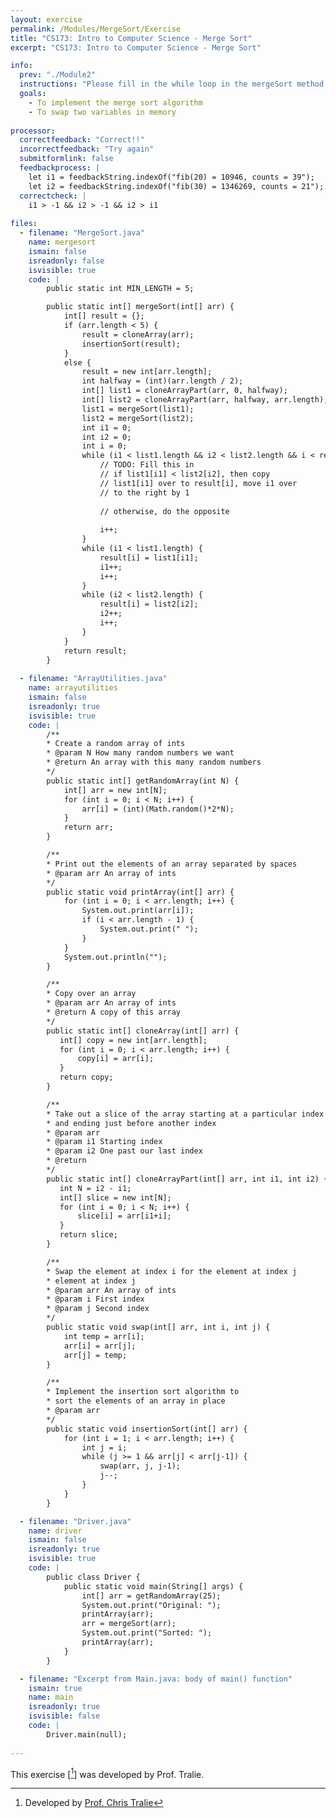 ```yaml
---
layout: exercise
permalink: /Modules/MergeSort/Exercise
title: "CS173: Intro to Computer Science - Merge Sort"
excerpt: "CS173: Intro to Computer Science - Merge Sort"

info:
  prev: "./Module2"
  instructions: "Please fill in the while loop in the mergeSort method that performs the merging step.  Below is the majority of the code for merge sort, as well as some array utilities we wrote last lab. The main method fills in a random array, prints that array, calls the mergeSort method, and then prints the result. If you've done this properly, the resulting array will come back in sorted order. At this point, a survey will pop up. Please input your name, and also copy in the code that you wrote in the while loop."
  goals:
    - To implement the merge sort algorithm
    - To swap two variables in memory
    
processor:  
  correctfeedback: "Correct!!" 
  incorrectfeedback: "Try again"
  submitformlink: false
  feedbackprocess: | 
    let i1 = feedbackString.indexOf("fib(20) = 10946, counts = 39");
    let i2 = feedbackString.indexOf("fib(30) = 1346269, counts = 21"); 
  correctcheck: |
    i1 > -1 && i2 > -1 && i2 > i1
 
files:
  - filename: "MergeSort.java"
    name: mergesort
    ismain: false
    isreadonly: false
    isvisible: true
    code: |
        public static int MIN_LENGTH = 5;

        public static int[] mergeSort(int[] arr) {
            int[] result = {};
            if (arr.length < 5) {
                result = cloneArray(arr);
                insertionSort(result);
            }
            else {
                result = new int[arr.length];
                int halfway = (int)(arr.length / 2);
                int[] list1 = cloneArrayPart(arr, 0, halfway);
                int[] list2 = cloneArrayPart(arr, halfway, arr.length);
                list1 = mergeSort(list1);
                list2 = mergeSort(list2);
                int i1 = 0;
                int i2 = 0;
                int i = 0;
                while (i1 < list1.length && i2 < list2.length && i < result.length) {
                    // TODO: Fill this in
                    // if list1[i1] < list2[i2], then copy 
                    // list1[i1] over to result[i], move i1 over
                    // to the right by 1
                    
                    // otherwise, do the opposite
                    
                    i++;
                }
                while (i1 < list1.length) {
                    result[i] = list1[i1];
                    i1++;
                    i++;
                }
                while (i2 < list2.length) {
                    result[i] = list2[i2];
                    i2++;
                    i++;
                }
            }
            return result;
        }    
    
  - filename: "ArrayUtilities.java"
    name: arrayutilities
    ismain: false
    isreadonly: true
    isvisible: true
    code: |
        /**
        * Create a random array of ints
        * @param N How many random numbers we want
        * @return An array with this many random numbers
        */
        public static int[] getRandomArray(int N) {
            int[] arr = new int[N];
            for (int i = 0; i < N; i++) {
                arr[i] = (int)(Math.random()*2*N);
            }
            return arr;
        }

        /**
        * Print out the elements of an array separated by spaces
        * @param arr An array of ints
        */
        public static void printArray(int[] arr) {
            for (int i = 0; i < arr.length; i++) {
                System.out.print(arr[i]);
                if (i < arr.length - 1) {
                    System.out.print(" ");
                }
            }
            System.out.println("");
        }

        /**
        * Copy over an array
        * @param arr An array of ints
        * @return A copy of this array
        */
        public static int[] cloneArray(int[] arr) {
           int[] copy = new int[arr.length];
           for (int i = 0; i < arr.length; i++) {
               copy[i] = arr[i];
           }
           return copy;
        }

        /**
        * Take out a slice of the array starting at a particular index
        * and ending just before another index
        * @param arr
        * @param i1 Starting index
        * @param i2 One past our last index
        * @return 
        */
        public static int[] cloneArrayPart(int[] arr, int i1, int i2) {
           int N = i2 - i1;
           int[] slice = new int[N];
           for (int i = 0; i < N; i++) {
               slice[i] = arr[i1+i];
           }
           return slice;
        }

        /**
        * Swap the element at index i for the element at index j
        * element at index j
        * @param arr An array of ints
        * @param i First index
        * @param j Second index
        */
        public static void swap(int[] arr, int i, int j) {
            int temp = arr[i];
            arr[i] = arr[j];
            arr[j] = temp;
        }

        /**
        * Implement the insertion sort algorithm to
        * sort the elements of an array in place
        * @param arr 
        */
        public static void insertionSort(int[] arr) {
            for (int i = 1; i < arr.length; i++) {
                int j = i;
                while (j >= 1 && arr[j] < arr[j-1]) {
                    swap(arr, j, j-1);
                    j--;
                }
            }
        }

  - filename: "Driver.java"
    name: driver
    ismain: false
    isreadonly: true
    isvisible: true
    code: | 
        public class Driver {
            public static void main(String[] args) {
                int[] arr = getRandomArray(25);
                System.out.print("Original: ");
                printArray(arr);
                arr = mergeSort(arr);
                System.out.print("Sorted: ");
                printArray(arr);
            }
        }    

  - filename: "Excerpt from Main.java: body of main() function"
    ismain: true
    name: main
    isreadonly: true
    isvisible: false
    code: |
        Driver.main(null);
        
---
```


This exercise \[[^1]\] was developed by Prof. Tralie.

[^1]: Developed by [Prof. Chris Tralie](https://www.ursinus.edu/live/profiles/4502-christopher-j-tralie)